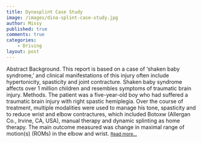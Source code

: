 ```yaml
---
title: Dynasplint Case Study
image: /images/dina-splint-case-study.jpg
author: Missy
published: true
comments: true
categories: 
    - Driving
layout: post
---
```


Abstract
Background. This report is based on a case of ‘shaken baby syndrome,’ and clinical manifestations of this injury often include hypertonicity, spasticity and joint contracture. Shaken baby syndrome affects over 1 million children and resembles symptoms of traumatic brain injury.
Methods. The patient was a five-year-old boy who had suffered a traumatic brain injury with right spastic hemiplegia. Over the course of treatment, multiple modalities were used to manage his tone, spasticity and to reduce wrist and elbow contractures, which included Botoxw (Allergan Co., Irvine, CA, USA), manual therapy and dynamic splinting as home therapy. The main outcome measured was change in maximal range of motion(s) (ROMs) in the elbow and wrist. <small> [Read more...](/docs/missy-bell-willis-ue-peds-nov.pdf)</small>

<!--<embed src="/docs/new-safe-driving-product-for-families.pdf" width="1000" height="1000" type="application/pdf"/>-->

<!--
<div class="embed-responsive embed-responsive-16by9">
  <iframe class="embed-responsive-item" src="/docs/sensory-processing-spd-and-si.pptx" allowfullscreen></iframe>
</div>-->
